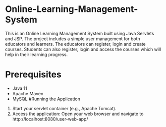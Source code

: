 # Online-Learning-Management-System
 This is an Online Learning Management System built using Java Servlets and JSP. The project includes a simple user management for both educators and learners. The educators can register, login and create courses. Students can also register, login and access the courses which will help in their learning progress. 
# Prerequisites
- Java 11
- Apache Maven
- MySQL
#Running the Application
1. Start your servlet container (e.g., Apache Tomcat).
2. Access the application:
   Open your web browser and navigate to http://localhost:8080/user-web-app/


